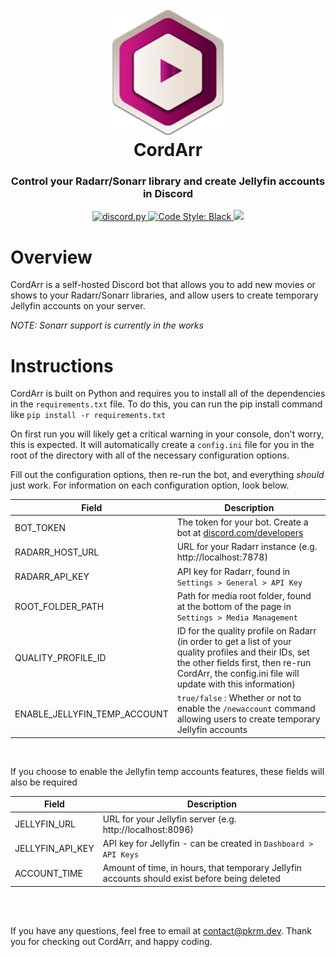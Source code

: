 <h1 align="center">
  <br>
  <img src="cordarr.png" width="200" alt="CordArr Logo"></a>
  <br>
  CordArr<br>
</h1>

<h3 align="center">
    Control your Radarr/Sonarr library and create Jellyfin accounts in Discord
</h3>

<p align="center">
  <a href="https://github.com/Rapptz/discord.py/">
     <img src="https://img.shields.io/badge/discord-py-blue.svg" alt="discord.py">
  </a>
  <a href="https://github.com/psf/black">
    <img src="https://img.shields.io/badge/code%20style-black-000000.svg" alt="Code Style: Black">
  </a>
  <a href="https://makeapullrequest.com">
    <img src="https://img.shields.io/badge/PRs-welcome-brightgreen.svg">
  </a>
</p>

# Overview

CordArr is a self-hosted Discord bot that allows you to add new movies or shows to your Radarr/Sonarr libraries, and allow users to create temporary Jellyfin accounts on your server.

*NOTE: Sonarr support is currently in the works*

# Instructions

CordArr is built on Python and requires you to install all of the dependencies in the `requirements.txt` file. To do this, you can run the pip install command like `pip install -r requirements.txt`

On first run you will likely get a critical warning in your console, don't worry, this is expected. It will automatically create a `config.ini` file for you in the root of the directory with all of the necessary configuration options.

Fill out the configuration options, then re-run the bot, and everything *should* just work. For information on each configuration option, look below.

Field | Description
--- | ---
BOT_TOKEN | The token for your bot. Create a bot at [discord.com/developers](https://discord.com/developers)
RADARR_HOST_URL | URL for your Radarr instance (e.g. http://localhost:7878)
RADARR_API_KEY | API key for Radarr, found in `Settings > General > API Key`
ROOT_FOLDER_PATH | Path for media root folder, found at the bottom of the page in `Settings > Media Management`
QUALITY_PROFILE_ID | ID for the quality profile on Radarr (in order to get a list of your quality profiles and their IDs, set the other fields first, then re-run CordArr, the config.ini file will update with this information)
ENABLE_JELLYFIN_TEMP_ACCOUNT | `true/false` : Whether or not to enable the `/newaccount` command allowing users to create temporary Jellyfin accounts

<br>

If you choose to enable the Jellyfin temp accounts features, these fields will also be required

Field | Description
--- | ---
JELLYFIN_URL | URL for your Jellyfin server (e.g. http://localhost:8096)
JELLYFIN_API_KEY | API key for Jellyfin - can be created in `Dashboard > API Keys`
ACCOUNT_TIME | Amount of time, in hours, that temporary Jellyfin accounts should exist before being deleted

<br>
<br>

If you have any questions, feel free to email at [contact@pkrm.dev](mailto:contact@pkrm.dev). Thank you for checking out CordArr, and happy coding.
